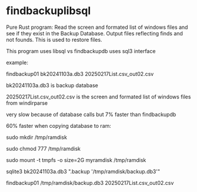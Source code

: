# findbackuplibsql
Pure Rust program: Read the screen and formated list of windows files and see if they exist in the Backup Database. Output files reflecting finds and not founds. This is used to restore files.

This program uses libsql vs findbackupdb uses sql3 interface

example:

findbackup01 bk20241103a.db3 20250217List.csv_out02.csv

bk20241103a.db3 is backup database 

20250217List.csv_out02.csv is the screen and formated list of windows files from windirparse

very slow because of database calls but 7% faster than findbackupdb

60% faster when copying database to ram:

sudo mkdir /tmp/ramdisk

sudo chmod 777 /tmp/ramdisk

sudo mount -t tmpfs -o size=2G myramdisk /tmp/ramdisk

sqlite3 bk20241103a.db3 ".backup '/tmp/ramdisk/backup.db3'"

findbackup01 /tmp/ramdisk/backup.db3 20250217List.csv_out02.csv
